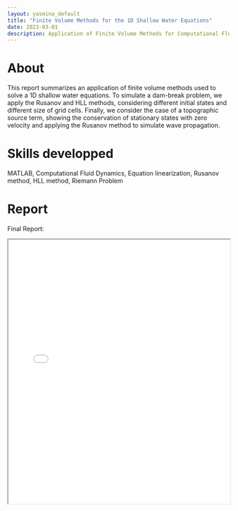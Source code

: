 ```yaml
---
layout: yasmina_default
title: "Finite Volume Methods for the 1D Shallow Water Equations"
date: 2023-03-01
description: Application of Finite Volume Methods for Computational Fluid Dynamics (CFD)
---
```

# About 

This report summarizes an application of finite volume methods used to solve a 1D shallow water equations. To simulate a dam-break problem, we apply the Rusanov and HLL methods, considering different initial states and different size of grid cells. Finally, we consider the case of a topographic source term, showing the conservation of stationary states with zero velocity and applying the Rusanov method to simulate wave propagation.

# Skills developped

MATLAB, Computational Fluid Dynamics, Equation linearization, Rusanov method, HLL method, Riemann Problem

# Report

Final Report:

<iframe src="/assets/projects/fvm1dshallowwater/MF206_Yasmina_ELMORE.pdf" width="100%" height="600px"></iframe>